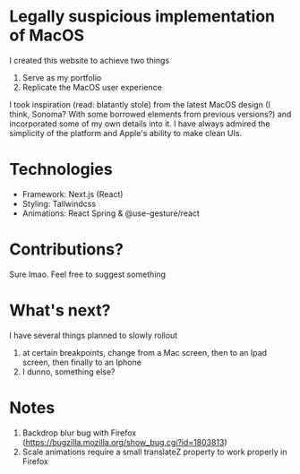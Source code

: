 # Legally suspicious implementation of MacOS

I created this website to achieve two things

1.  Serve as my portfolio
2.  Replicate the MacOS user experience

I took inspiration (read: blatantly stole) from the latest MacOS design (I think, Sonoma? With some borrowed elements from previous versions?) and incorporated some of my own details into it. I have always admired the simplicity of the platform and Apple's ability to make clean UIs.

# Technologies

-   Framework: Next.js (React)
-   Styling: Tailwindcss
-   Animations: React Spring & @use-gesture/react

# Contributions?

Sure lmao. Feel free to suggest something

# What's next?

I have several things planned to slowly rollout

1. at certain breakpoints, change from a Mac screen, then to an Ipad screen, then finally to an Iphone
2. I dunno, something else?

# Notes

1. Backdrop blur bug with Firefox (https://bugzilla.mozilla.org/show_bug.cgi?id=1803813)
2. Scale animations require a small translateZ property to work properly in Firefox
